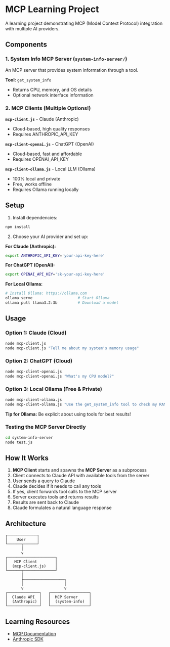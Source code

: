 # MCP Learning Project

A learning project demonstrating MCP (Model Context Protocol) integration with multiple AI providers.

## Components

### 1. System Info MCP Server (`system-info-server/`)
An MCP server that provides system information through a tool.

**Tool:** `get_system_info`
- Returns CPU, memory, and OS details
- Optional network interface information

### 2. MCP Clients (Multiple Options!)

**`mcp-client.js`** - Claude (Anthropic)
- Cloud-based, high quality responses
- Requires ANTHROPIC_API_KEY

**`mcp-client-openai.js`** - ChatGPT (OpenAI)
- Cloud-based, fast and affordable
- Requires OPENAI_API_KEY

**`mcp-client-ollama.js`** - Local LLM (Ollama)
- 100% local and private
- Free, works offline
- Requires Ollama running locally

## Setup

1. Install dependencies:
```bash
npm install
```

2. Choose your AI provider and set up:

**For Claude (Anthropic):**
```bash
export ANTHROPIC_API_KEY='your-api-key-here'
```

**For ChatGPT (OpenAI):**
```bash
export OPENAI_API_KEY='sk-your-api-key-here'
```

**For Local Ollama:**
```bash
# Install Ollama: https://ollama.com
ollama serve                    # Start Ollama
ollama pull llama3.2:3b         # Download a model
```

## Usage

### Option 1: Claude (Cloud)
```bash
node mcp-client.js
node mcp-client.js "Tell me about my system's memory usage"
```

### Option 2: ChatGPT (Cloud)
```bash
node mcp-client-openai.js
node mcp-client-openai.js "What's my CPU model?"
```

### Option 3: Local Ollama (Free & Private)
```bash
node mcp-client-ollama.js
node mcp-client-ollama.js "Use the get_system_info tool to check my RAM"
```

**Tip for Ollama:** Be explicit about using tools for best results!

### Testing the MCP Server Directly

```bash
cd system-info-server
node test.js
```

## How It Works

1. **MCP Client** starts and spawns the **MCP Server** as a subprocess
2. Client connects to Claude API with available tools from the server
3. User sends a query to Claude
4. Claude decides if it needs to call any tools
5. If yes, client forwards tool calls to the MCP server
6. Server executes tools and returns results
7. Results are sent back to Claude
8. Claude formulates a natural language response

## Architecture

```
┌─────────────┐
│    User     │
└──────┬──────┘
       │
       v
┌─────────────────────┐
│   MCP Client        │
│  (mcp-client.js)    │
└──────┬──────────────┘
       │
       ├──────────────────┐
       │                  │
       v                  v
┌──────────────┐   ┌─────────────────┐
│  Claude API  │   │  MCP Server     │
│  (Anthropic) │   │  (system-info)  │
└──────────────┘   └─────────────────┘
```

## Learning Resources

- [MCP Documentation](https://modelcontextprotocol.io/)
- [Anthropic SDK](https://github.com/anthropics/anthropic-sdk-typescript)
